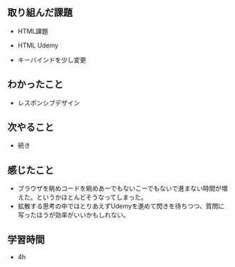 ## 取り組んだ課題
- HTML課題
- HTML Udemy

- キーバインドを少し変更

## わかったこと
- レスポンシブデザイン

## 次やること
- 続き

## 感じたこと
- ブラウザを眺めコードを眺めあーでもないこーでもないで進まない時間が増えた。というかほとんどそうなってしまった。
- 拡散する思考の中ではとりあえずUdemyを進めて閃きを待ちつつ、質問に写ったほうが効率がいいかもしれない。

## 学習時間
- 4h
